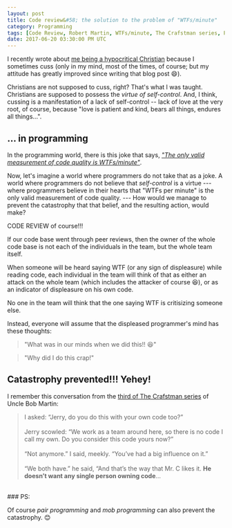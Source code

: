 ```yaml
---
layout: post
title: Code review&#58; the solution to the problem of "WTFs/minute"
category: Programming
tags: [Code Review, Robert Martin, WTFs/minute, The Crafstman series, Pair Programming, Mob Programming]
date: 2017-06-20 03:30:00 PM UTC
---
```


<!-- June 20, 2017 11:30:00 AM Philippine Time -->

I recently wrote about [me being a hypocritical Christian](/2017/06/05/am_I_a_hypocrite/) because I sometimes cuss (only in my mind, most of the times, of course; but my attitude has greatly improved since writing that blog post :smile:). 

Christians are not supposed to cuss, right? That's what I was taught. Christians are supposed to possess the _virtue of self-control_. And, I think, cussing is a manifestation of a lack of self-control -- lack of love at the very root, of course, because "love is patient and kind, bears all things, endures all things...".

## ... in programming

In the programming world, there is this joke that says, [_"The only valid measurement of code quality is WTFs/minute"_](http://www.osnews.com/story/19266/WTFs_m).

<!--more-->

Now, let's imagine a world where programmers do not take that as a joke. A world where programmers do not believe that _self-control_ is a virtue ---  where programmers believe in their hearts that "WTFs per minute" is the only valid measurement of code quality. --- How would we manage to prevent the catastrophy that that belief, and the resulting action, would make?

CODE REVIEW of course!!!

If our code base went through peer reviews, then the owner of the whole code base is not each of the individuals in the team, but the whole team itself.

When someone will be heard saying WTF (or any sign of displeasure) while reading code, each individual in the team will think of that as either an attack on the whole team (which includes the attacker of course :laughing:), or as an indicator of displeasure on his own code.

No one in the team will think that the one saying WTF is critisizing someone else.

Instead, everyone will assume that the displeased programmer's mind has these thoughts:

> "What was in our minds when we did this!! :laughing:"

> "Why did I do this crap!"

## Catastrophy prevented!!! Yehey!

I remember this conversation from the [third of The Crafstman series](https://drive.google.com/file/d/0BwhCYaYDn8EgMjc5ZGVjYTQtZmE4NS00MjM0LWIwMDMtMTE2M2NkNTUxNzgx/view) of Uncle Bob Martin:

> I asked: “Jerry, do you do this with your own code too?”
<br /><br />
> Jerry scowled: “We work as a team around here, so there is no code I call my own. Do you consider this code yours now?”
<br /><br />
> “Not anymore.” I said, meekly. “You’ve had a big influence on it.”
<br /><br />
> “We both have.” he said, “And that’s the way that Mr. C likes it. **He doesn’t want any single person owning code**...

<br />
### PS:

Of course _pair programming_ and _mob programming_ can also prevent the catastrophy. :blush: